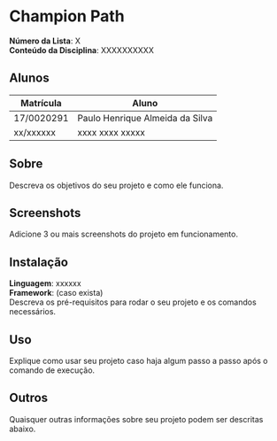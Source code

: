 # Champion Path

**Número da Lista**: X<br>
**Conteúdo da Disciplina**: XXXXXXXXXX<br>

## Alunos
|Matrícula | Aluno |
| -- | -- |
| 17/0020291  |  Paulo Henrique Almeida da Silva |
| xx/xxxxxx  |  xxxx xxxx xxxxx |

## Sobre 
Descreva os objetivos do seu projeto e como ele funciona. 

## Screenshots
Adicione 3 ou mais screenshots do projeto em funcionamento.

## Instalação 
**Linguagem**: xxxxxx<br>
**Framework**: (caso exista)<br>
Descreva os pré-requisitos para rodar o seu projeto e os comandos necessários.

## Uso 
Explique como usar seu projeto caso haja algum passo a passo após o comando de execução.

## Outros 
Quaisquer outras informações sobre seu projeto podem ser descritas abaixo.




